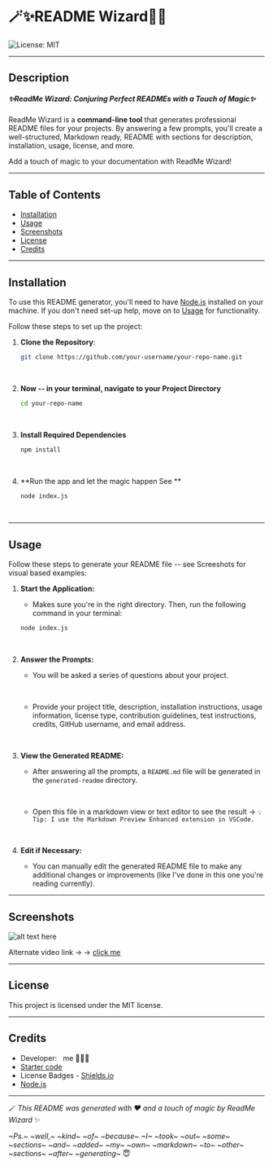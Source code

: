 # 🪄✨README Wizard🧙‍♂️
![License: MIT](https://img.shields.io/badge/License-MIT-yellow.svg)

---

## Description
##### ✨ReadMe Wizard: Conjuring Perfect READMEs with a Touch of Magic✨

ReadMe Wizard is a **command-line tool** that generates professional README files for your projects. By answering a few prompts, you'll create a well-structured, Markdown ready, README with sections for description, installation, usage, license, and more. 

Add a touch of magic to your documentation with ReadMe Wizard!

---

## Table of Contents
- [Installation](#installation)
- [Usage](#usage)
- [Screenshots](#screenshots)
- [License](#license)
- [Credits](#credits)

---

## Installation

To use this README generator, you'll need to have [Node.js](https://nodejs.org/en/download/package-manager) installed on your machine. If you don't need set-up help, move on to [Usage](#usage) for functionality. 

Follow these steps to set up the project:

1. **Clone the Repository**: 
   ```bash
   git clone https://github.com/your-username/your-repo-name.git 
&nbsp;

2. **Now -- in your terminal, navigate to your Project Directory**
    ```bash
    cd your-repo-name
&nbsp;

3. **Install Required Dependencies**
    ```bash
    npm install
&nbsp;

4. **Run the app and let the magic happen See **
    ```bash
    node index.js
&nbsp;

---

## Usage
Follow these steps to generate your README file -- see Screeshots for visual based examples:

1. **Start the Application:**
&nbsp;
   
   - Makes sure you're in the right directory. Then, run the following command in your terminal:
   ```bash
   node index.js
&nbsp;

2. **Answer the Prompts:**
&nbsp;

    - You will be asked a series of questions about your project.
        
        &nbsp;

    - Provide your project title, description, installation instructions, usage information, license type, contribution guidelines, test instructions, credits, GitHub username, and email address.

&nbsp;

3. **View the Generated README:**
&nbsp;

    - After answering all the prompts, a `README.md` file will be generated in the `generated-readme` directory.
        
        &nbsp;

    - Open this file in a markdown view or text editor to see the result
    &rarr;    ```💡Tip: I use the Markdown Preview Enhanced extension in VSCode. ```

&nbsp;

4. **Edit if Necessary:**
&nbsp;

    - You can manually edit the generated README file to make any additional changes or improvements (like I've done in this one you're reading currently).

---

## Screenshots
![alt text here]()


Alternate video link &rarr; &rarr; [click me](https://new.express.adobe.com/published/urn:aaid:sc:US:adcd9715-5df8-4466-9679-d6719b8d1108?promoid=Y69SGM5H&mv=other)

---

## License
This project is licensed under the MIT license.

---


## Credits
- Developer: &nbsp; me 💁🏼‍♀️
&nbsp;
- [Starter code](https://github.com/coding-boot-camp/potential-enigma)
- License Badges - [Shields.io](https://shields.io/)
- [Node.js](https://nodejs.org/en/download/package-manager)




---

🪄 _This README was generated with ❤️ and a touch of magic by ReadMe Wizard_ ✨

_~Ps.~ ~well,~ ~kind~ ~of~ ~because~ ~I~ ~took~ ~out~ ~some~ ~sections~ ~and~ ~added~ ~my~ ~own~ ~markdown~ ~to~ ~other~ ~sections~ ~after~ ~generating~_ 😇